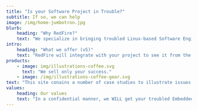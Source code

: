 ```yaml
---
title: "Is your Software Project in Trouble?"
subtitle: If so, we can help
image: /img/home-jumbotron.jpg
blurb:
    heading: "Why RedFire?"
    text: "We specialize in bringing troubled Linux-based Software Engineering Projects to successful conclusions, as we have been doing for other clients for the last forty-five years."
intro:
    heading: "What we offer (v5)"
    text: "RedFire will integrate with your project to see it from the inside-out. From this on-the-ground perspective we can see clearly what needs to be done. Is it architecture? Is project management working? Is your code tree working? Is QA on-board? Tech Docs? Upper management? Is staffing the right mix? Are customer relations where they should be? Then, we'll give you a written report on what we find, and then help you implement any necessary items you choose."
products:
    - image: img/illustrations-coffee.svg
      text: "We sell only your success."
    - image: /img/illustrations-coffee-gear.svg
text: "This site conains a number of case studies to illustrate issues with software projects. Read through and see if you recognize your project. Better though, is to engage our consulting services. After all, do you diagnose yourself if you get sick? Hopefully, not, you engage an expert. You should do so here as well. There is also a checklist you can use to audit your own project, but it is behind a paywall and only available to our clients."
values:
    heading: Our values
    text: "In a confidential manner, we WILL get your troubled Embedded Linux Software Engineering Project back on track. We WILL bring it to a successful conclusion. Our founder, Cal Page, (as a young geek) ->"
---
```



